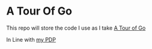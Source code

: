 # A Tour Of Go

This repo will store the code I use as I take [A Tour of Go](https://tour.golang.org/list)

In Line with [my PDP](https://comparethemarket.atlassian.net/wiki/spaces/~210230205/pages/3322708096/Personal+Development+Plans+-+Thomas+Yates)